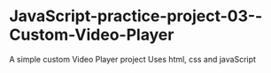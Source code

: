 # JavaScript-practice-project-03--Custom-Video-Player
A simple custom Video Player project 
Uses html, css and javaScript
